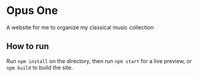 # Opus One
A website for me to organize my classical music collection

## How to run
Run `npm install` on the directory, then run `npm start` for a live preview, or `npm build` to build the site.